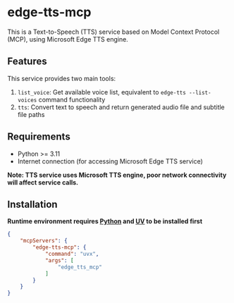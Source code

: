 # edge-tts-mcp

This is a Text-to-Speech (TTS) service based on Model Context Protocol (MCP), using Microsoft Edge TTS engine.

## Features

This service provides two main tools:

1. `list_voice`: Get available voice list, equivalent to `edge-tts --list-voices` command functionality
2. `tts`: Convert text to speech and return generated audio file and subtitle file paths

## Requirements

- Python >= 3.11
- Internet connection (for accessing Microsoft Edge TTS service)

**Note: TTS service uses Microsoft TTS engine, poor network connectivity will affect service calls.**

## Installation

**Runtime environment requires [Python](https://python.org) and [UV](https://docs.astral.sh/uv/getting-started/installation/) to be installed first**


```json
{
    "mcpServers": {
        "edge-tts-mcp": {
            "command": "uvx",
            "args": [
                "edge_tts_mcp"
            ]
        }
    }
}
```
